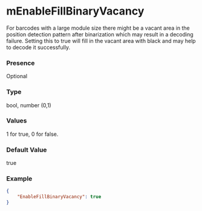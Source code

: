 # mEnableFillBinaryVacancy

For barcodes with a large module size there might be a vacant area in the position detection pattern after binarization which may result in a decoding failure. Setting this to true will fill in the vacant area with black and may help to decode it successfully.  

### Presence

Optional

### Type

bool, number (0,1)

### Values

1 for true, 0 for false.

### Default Value

true

### Example

```JSON
{
    "EnableFillBinaryVacancy": true
}
```